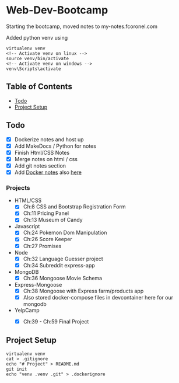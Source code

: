 # Web-Dev-Bootcamp
Starting the bootcamp, moved notes to my-notes.fcoronel.com



Added python venv using 
```
virtualenv venv
<!-- Activate venv on linux -->
source venv/bin/activate
<!-- Activate venv on windows -->
venv\Scripts\activate
```


## Table of Contents
* [Todo](#todo)
* [Project Setup](#project-setup)


## Todo
- [x] Dockerize notes and host up
- [x] Add MakeDocs / Python for notes
- [x] Finish Html/CSS Notes
- [x] Merge notes on html / css
- [x] Add git notes section
- [x] Add [Docker notes](https://github.com/coronel08/Docker) also [here](https://github.com/coronel08/docker-django-quiz-stack)

### Projects
- HTML/CSS
    - [x] Ch:8 CSS and Bootstrap Registration Form
    - [x] Ch:11 Pricing Panel
    - [x] Ch:13 Museum of Candy
- Javascript
    - [x] Ch:24 Pokemon Dom Manipulation
    - [x] Ch:26 Score Keeper
    - [x] Ch:27 Promises
- Node
    - [x] Ch:32 Language Guesser project
    - [x] Ch:34 Subreddit express-app
- MongoDB
    - [x] Ch:36 Mongoose Movie Schema
- Express-Mongoose
    - [x] Ch:38 Mongoose with Express farm/products app
    - [x] Also stored docker-compose files in devcontainer here for our mongodb
- YelpCamp
    - [x] Ch:39 - Ch:59 Final Project 


## Project Setup
```
virtualenv venv
cat > .gitignore
echo "# Project" > README.md
git init
echo "venv .venv .git" > .dockerignore
```
